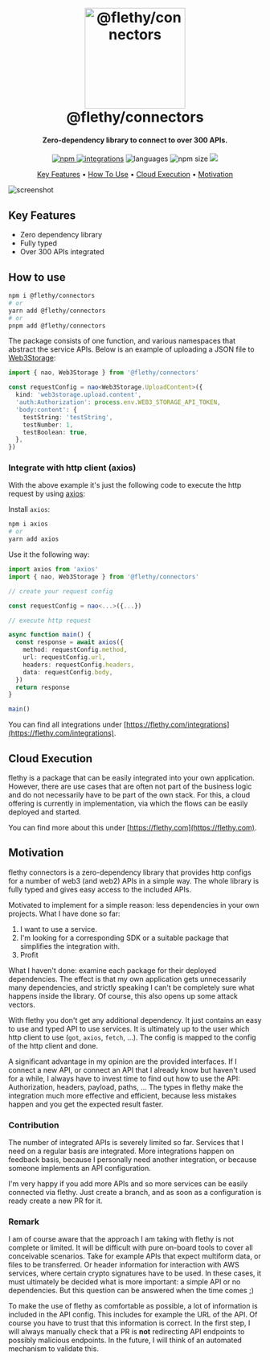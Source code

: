 <h1 align="center">
  <br>
  <a href="http://flethy.com"><img src="https://flethy.com/favicon.png" alt="@flethy/connectors" width="200"></a>
  <br>
  @flethy/connectors
  <br>
</h1>

<h4 align="center">Zero-dependency library to connect to over 300 APIs.</h4>

<p align="center">
  <a href="https://badge.fury.io/js/@flethy%2Fconnectors">
    <img src="https://badge.fury.io/js/@flethy%2Fconnectors.svg"
         alt="npm">
  </a>
  <a href="https://flethy.com/integrations"><img src="https://img.shields.io/badge/integrations-308-blue" alt="integrations" /></a>
  <!-- <a href=""><img src="" alt="" /></a> -->
  <img src="https://img.shields.io/github/languages/top/flethy/flethy" alt="languages" />
  <img src="https://img.shields.io/bundlephobia/minzip/@flethy/connectors" alt="npm size" />
  <a href="https://gitter.im/flethy/community"><img src="https://badges.gitter.im/flethy/community.svg"></a>
</p>

<p align="center">
  <a href="#key-features">Key Features</a> •
  <a href="#how-to-use">How To Use</a> •
  <a href="#cloud-execution">Cloud Execution</a> •
  <a href="#motivation">Motivation</a>
</p>

![screenshot](https://flethy.com/connectors.gif)

## Key Features

- Zero dependency library
- Fully typed
- Over 300 APIs integrated

## How to use

```bash
npm i @flethy/connectors
# or
yarn add @flethy/connectors
# or
pnpm add @flethy/connectors
```

The package consists of one function, and various namespaces that abstract the service APIs. Below is an example of uploading a JSON file to [Web3Storage](https://web3.storage/):

```ts
import { nao, Web3Storage } from '@flethy/connectors'

const requestConfig = nao<Web3Storage.UploadContent>({
  kind: 'web3storage.upload.content',
  'auth:Authorization': process.env.WEB3_STORAGE_API_TOKEN,
  'body:content': {
    testString: 'testString',
    testNumber: 1,
    testBoolean: true,
  },
})
```

### Integrate with http client (axios)

With the above example it's just the following code to execute the http request by using [axios](https://axios-http.com/):

Install `axios`:

```bash
npm i axios
# or
yarn add axios
```

Use it the following way:

```ts
import axios from 'axios'
import { nao, Web3Storage } from '@flethy/connectors'

// create your request config

const requestConfig = nao<...>({...})

// execute http request

async function main() {
  const response = await axios({
    method: requestConfig.method,
    url: requestConfig.url,
    headers: requestConfig.headers,
    data: requestConfig.body,
  })
  return response
}

main()
```

You can find all integrations under [https://flethy.com/integrations](https://flethy.com/integrations).

## Cloud Execution

flethy is a package that can be easily integrated into your own application. However, there are use cases that are often not part of the business logic and do not necessarily have to be part of the own stack. For this, a cloud offering is currently in implementation, via which the flows can be easily deployed and started.

You can find more about this under [https://flethy.com](https://flethy.com).

## Motivation

flethy connectors is a zero-dependency library that provides http configs for a number of web3 (and web2) APIs in a simple way. The whole library is fully typed and gives easy access to the included APIs.

Motivated to implement for a simple reason: less dependencies in your own projects. What I have done so far:

1. I want to use a service.
2. I'm looking for a corresponding SDK or a suitable package that simplifies the integration with.
3. Profit

What I haven't done: examine each package for their deployed dependencies. The effect is that my own application gets unnecessarily many dependencies, and strictly speaking I can't be completely sure what happens inside the library. Of course, this also opens up some attack vectors.

With flethy you don't get any additional dependency. It just contains an easy to use and typed API to use services. It is ultimately up to the user which http client to use (`got`, `axios`, `fetch`, ...). The config is mapped to the config of the http client and done.

A significant advantage in my opinion are the provided interfaces. If I connect a new API, or connect an API that I already know but haven't used for a while, I always have to invest time to find out how to use the API: Authorization, headers, payload, paths, ... The types in flethy make the integration much more effective and efficient, because less mistakes happen and you get the expected result faster.

### Contribution

The number of integrated APIs is severely limited so far. Services that I need on a regular basis are integrated. More integrations happen on feedback basis, because I personally need another integration, or because someone implements an API configuration.

I'm very happy if you add more APIs and so more services can be easily connected via flethy. Just create a branch, and as soon as a configuration is ready create a new PR for it.

### Remark

I am of course aware that the approach I am taking with flethy is not complete or limited. It will be difficult with pure on-board tools to cover all conceivable scenarios. Take for example APIs that expect multiform data, or files to be transferred. Or header information for interaction with AWS services, where certain crypto signatures have to be used. In these cases, it must ultimately be decided what is more important: a simple API or no dependencies. But this question can be answered when the time comes ;)

To make the use of flethy as comfortable as possible, a lot of information is included in the API config. This includes for example the URL of the API. Of course you have to trust that this information is correct. In the first step, I will always manually check that a PR is **not** redirecting API endpoints to possibly malicious endpoints. In the future, I will think of an automated mechanism to validate this.
